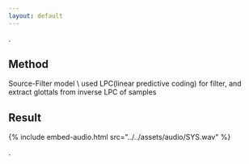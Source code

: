 ```yaml
---
layout: default
---
```


.

## Method
Source-Filter model \\
used LPC(linear predictive coding) for filter, and extract glottals from inverse LPC of samples

## Result

{% include embed-audio.html src="../../assets/audio/SYS.wav" %}

.
